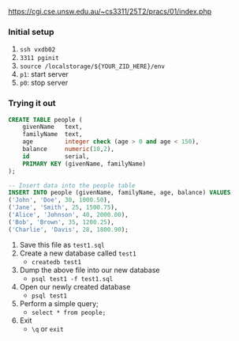 https://cgi.cse.unsw.edu.au/~cs3311/25T2/pracs/01/index.php

### Initial setup

1. `ssh vxdb02`
2. `3311 pginit`
3. `source /localstorage/${YOUR_ZID_HERE}/env` 
4. `p1`: start server
5. `p0`: stop server

### Trying it out

```sql
CREATE TABLE people (
    givenName   text,
    familyName  text,
    age         integer check (age > 0 and age < 150),
    balance     numeric(10,2),
    id          serial,
    PRIMARY KEY (givenName, familyName)
);

-- Insert data into the people table
INSERT INTO people (givenName, familyName, age, balance) VALUES
('John', 'Doe', 30, 1000.50),
('Jane', 'Smith', 25, 1500.75),
('Alice', 'Johnson', 40, 2000.00),
('Bob', 'Brown', 35, 1200.25),
('Charlie', 'Davis', 28, 1800.90);
```

1. Save this file as `test1.sql` 
2. Create a new database called `test1`
    - `createdb test1`
3. Dump the above file into our new database
    - `psql test1 -f test1.sql`
4. Open our newly created database
    - `psql test1`
5. Perform a simple query;
    - `select * from people;`
6. Exit
    - `\q` or `exit`